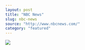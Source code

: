 ```yaml
---
layout: post
title: "NBC News"
slug: nbc-news
source: "http://www.nbcnews.com/"
category: "featured"
---
```


<img src="/screenshots/nbcnews.png">
